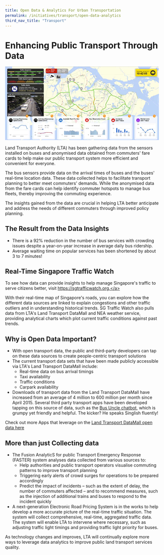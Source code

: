 ```yaml
---
title: Open Data & Analytics For Urban Transportation
permalink: /initiatives/transport/open-data-analytics
third_nav_title: "Transport"
---
```


# Enhancing Public Transport Through Data 

![SG Traffic Watch screenshot](/images/initiatives/SG-Traffic-watch.jpeg) 

Land Transport Authority (LTA) has been gathering data from the sensors installed on buses and anonymised data obtained from commuters' fare cards to help make our public transport system more efficient and convenient for everyone. 

The bus sensors provide data on the arrival times of buses and the buses' real-time location data. These data collected helps to facilitate transport planning to better meet commuters' demands. While the anonymised data from the fare cards can help identify commuter hotspots to manage bus fleets, thereby improving the commuting experience. 

The insights gained from the data are crucial in helping LTA better anticipate and address the needs of different commuters through improved policy planning.

## The Result from the Data Insights

-	There is a 92% reduction in the number of bus services with crowding issues despite a year-on-year increase in average daily bus ridership.
-	Average waiting time on popular services has been shortened by about 3 to 7 minutes!
 
## Real-Time Singapore Traffic Watch

To see how data can provide insights to help manage Singapore's traffic to serve citizens better, visit <a href="https://sgtrafficwatch.org" target="_blank">https://sgtrafficwatch.org.</a> 

With their real-time map of Singapore's roads, you can explore how the different data sources are linked to explain congestions and other traffic outliers and in understanding historical trends. SG Traffic Watch also pulls data from LTA's Land Transport DataMall and NEA weather service, providing analytical charts which plot current traffic conditions against past trends.

## Why is Open Data Important?

-	With open transport data, the public and third-party developers can tap on these data sources to create people-centric transport solutions
-	The current transport data sets that have been made publicly accessible via LTA's Land Transport DataMall include:
    -	Real-time data on bus arrival timings
    -	Taxi availability
    -	Traffic conditions
    -	Carpark availability 
-	Downloads of transport data from the Land Transport DataMall have increased from an average of 4 million to 600 million per month since April 2015. Several third party transport apps have been developed tapping on this source of data, such as the <a href="https://www.busuncle.sg/" target="_blank">Bus Uncle chatbot</a>, which is grumpy yet friendly and helpful. The kicker? He speaks Singlish fluently! 

Check out more Apps that leverage on the <a href="https://datamall.lta.gov.sg/content/datamall/en/app-zone.html" target="_blank">Land Transport DataMall open data here</a>
 
## More than just Collecting data 

- The Fusion AnalyticS for public Transport Emergency Response (FASTER) system analyses data collected from various sources to: 
  - Help authorities and public transport operators visualise commuting patterns to improve transport planning
  - Triggering early alerts of crowd surges for operations to be prepared accordingly
  - Predict the impact of incidents – such as the extent of delay, the number of commuters affected – and to recommend measures, such as the injection of additional trains and buses to respond to the incident quickly 
- A next-generation Electronic Road Pricing System is in the works to help develop a more accurate picture of the real-time traffic situation. The system will collect comprehensive, real-time, aggregated traffic data. The system will enable LTA to intervene where necessary, such as adjusting traffic light timings and providing traffic light priority for buses.

As technology changes and improves, LTA will continually explore more ways to leverage data analytics to improve public land transport services quality.
